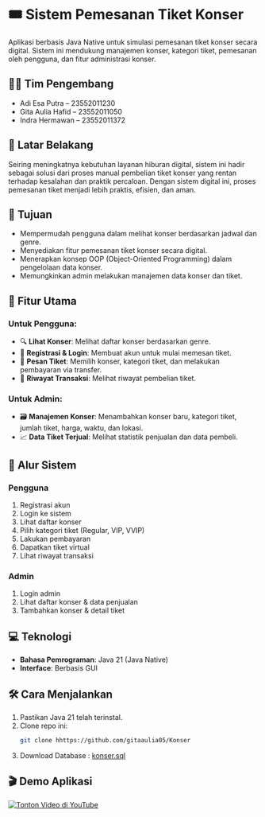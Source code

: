 # 🎟️ Sistem Pemesanan Tiket Konser

Aplikasi berbasis Java Native untuk simulasi pemesanan tiket konser secara digital. Sistem ini mendukung manajemen konser, kategori tiket, pemesanan oleh pengguna, dan fitur administrasi konser.

## 👨‍💻 Tim Pengembang
- Adi Esa Putra – 23552011230
- Gita Aulia Hafid – 23552011050
- Indra Hermawan – 23552011372

## 📌 Latar Belakang

Seiring meningkatnya kebutuhan layanan hiburan digital, sistem ini hadir sebagai solusi dari proses manual pembelian tiket konser yang rentan terhadap kesalahan dan praktik percaloan. Dengan sistem digital ini, proses pemesanan tiket menjadi lebih praktis, efisien, dan aman.

## 🎯 Tujuan

- Mempermudah pengguna dalam melihat konser berdasarkan jadwal dan genre.
- Menyediakan fitur pemesanan tiket konser secara digital.
- Menerapkan konsep OOP (Object-Oriented Programming) dalam pengelolaan data konser.
- Memungkinkan admin melakukan manajemen data konser dan tiket.

## 🧩 Fitur Utama

### Untuk Pengguna:
- 🔍 **Lihat Konser**: Melihat daftar konser berdasarkan genre.
- 🪪 **Registrasi & Login**: Membuat akun untuk mulai memesan tiket.
- 📝 **Pesan Tiket**: Memilih konser, kategori tiket, dan melakukan pembayaran via transfer.
- 📄 **Riwayat Transaksi**: Melihat riwayat pembelian tiket.

### Untuk Admin:
- 🗃️ **Manajemen Konser**: Menambahkan konser baru, kategori tiket, jumlah tiket, harga, waktu, dan lokasi.
- 📈 **Data Tiket Terjual**: Melihat statistik penjualan dan data pembeli.


## 🧠 Alur Sistem

### Pengguna
1. Registrasi akun
2. Login ke sistem
3. Lihat daftar konser
4. Pilih kategori tiket (Regular, VIP, VVIP)
5. Lakukan pembayaran
6. Dapatkan tiket virtual
7. Lihat riwayat transaksi

### Admin
1. Login admin
2. Lihat daftar konser & data penjualan
3. Tambahkan konser & detail tiket


## 💻 Teknologi

- **Bahasa Pemrograman**: Java 21 (Java Native)
- **Interface**: Berbasis GUI

## 🛠️ Cara Menjalankan
1. Pastikan Java 21 telah terinstal.
2. Clone repo ini:
   ```bash
   git clone hhttps://github.com/gitaaulia05/Konser
3. Download Database : <a href="/konser.sql">konser.sql</a>

## 🎬 Demo Aplikasi

[![Tonton Video di YouTube](https://img.youtube.com/vi/r3W1kWThiKI?si=FQ6vIQY1GrCQd4n8/0.jpg)](https://www.youtube.com/watch?v=r3W1kWThiKI?si=FQ6vIQY1GrCQd4n8)
